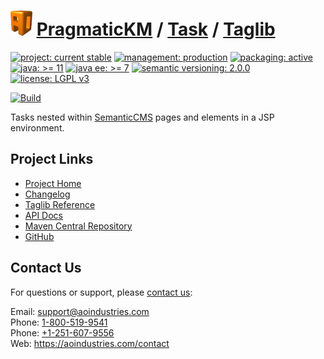 # [<img src="ao-logo.png" alt="AO Logo" width="35" height="40">](https://github.com/aoindustries) [PragmaticKM](https://github.com/aoindustries/pragmatickm) / [Task](https://github.com/aoindustries/pragmatickm-task) / [Taglib](https://github.com/aoindustries/pragmatickm-task-taglib)

[![project: current stable](https://pragmatickm.com/ao-badges/project-current-stable.svg)](https://aoindustries.com/life-cycle#project-current-stable)
[![management: production](https://pragmatickm.com/ao-badges/management-production.svg)](https://aoindustries.com/life-cycle#management-production)
[![packaging: active](https://pragmatickm.com/ao-badges/packaging-active.svg)](https://aoindustries.com/life-cycle#packaging-active)  
[![java: &gt;= 11](https://pragmatickm.com/ao-badges/java-11.svg)](https://docs.oracle.com/en/java/javase/11/docs/api/)
[![java ee: &gt;= 7](https://pragmatickm.com/ao-badges/javaee-7.svg)](https://docs.oracle.com/javaee/7/api/)
[![semantic versioning: 2.0.0](https://pragmatickm.com/ao-badges/semver-2.0.0.svg)](http://semver.org/spec/v2.0.0.html)
[![license: LGPL v3](https://pragmatickm.com/ao-badges/license-lgpl-3.0.svg)](https://www.gnu.org/licenses/lgpl-3.0)

[![Build](https://github.com/aoindustries/pragmatickm-task-taglib/workflows/Build/badge.svg?branch=1.x)](https://github.com/aoindustries/pragmatickm-task-taglib/actions?query=workflow%3ABuild)

Tasks nested within [SemanticCMS](https://github.com/aoindustries/semanticcms) pages and elements in a JSP environment.

## Project Links
* [Project Home](https://pragmatickm.com/task/taglib/)
* [Changelog](https://pragmatickm.com/task/taglib/changelog)
* [Taglib Reference](https://pragmatickm.com/task/taglib/pragmatickm-task.tld/)
* [API Docs](https://pragmatickm.com/task/taglib/apidocs/)
* [Maven Central Repository](https://search.maven.org/artifact/com.pragmatickm/pragmatickm-task-taglib)
* [GitHub](https://github.com/aoindustries/pragmatickm-task-taglib)

## Contact Us
For questions or support, please [contact us](https://aoindustries.com/contact):

Email: [support@aoindustries.com](mailto:support@aoindustries.com)  
Phone: [1-800-519-9541](tel:1-800-519-9541)  
Phone: [+1-251-607-9556](tel:+1-251-607-9556)  
Web: https://aoindustries.com/contact
